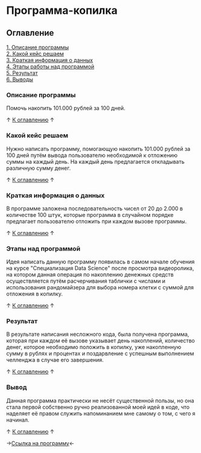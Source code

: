 # Программа-копилка

## Оглавление
[1. Описание программы](https://github.com/rafferti95/My-projects/tree/main-programs/0_Mondey%20box#описание-проекта)\
[2. Какой кейс решаем](https://github.com/rafferti95/My-projects/tree/main-programs/0_Mondey%20box#какой-кейс-решаем)\
[3. Краткая информация о данных](https://github.com/rafferti95/My-projects/tree/main-programs/0_Mondey%20box#краткая-информация-о-данных)\
[4. Этапы работы над программой](https://github.com/rafferti95/My-projects/tree/main-programs/0_Mondey%20box#этапы-работы-над-проектом)\
[5. Результат](https://github.com/rafferti95/My-projects/tree/main-programs/0_Mondey%20box#результат)\
[6. Выводы](https://github.com/rafferti95/My-projects/tree/main-programs/0_Mondey%20box#выводы)

### Описание программы
Помочь накопить 101.000 рублей за 100 дней.

↑ [К оглавлению](https://github.com/rafferti95/My-projects/tree/main-programs/0_Mondey%20box#оглавление) ↑

### Какой кейс решаем
Нужно написать программу, помогающую накопить 101.000 рублей за 100 дней путём вывода пользователю необходимой к отложению суммы на каждый день. На каждый день предлагается откладывать различную сумму денег.

↑ [К оглавлению](https://github.com/rafferti95/My-projects/tree/main-programs/0_Mondey%20box#оглавление) ↑

### Краткая информация о данных
В программе заложена последовательность чисел от 20 до 2.000 в количестве 100 штук, которые программа в случайном порядке предлагает пользователю отложить при каждом вызове программы.

↑ [К оглавлению](https://github.com/rafferti95/My-projects/tree/main-programs/0_Mondey%20box#оглавление) ↑

### Этапы над программой
Идея написать данную программу появилась в самом начале обучения на курсе "Специализация Data Science" после просмотра видеоролика, на котором данная операция по накоплению денежных средств осуществляется путём расчерчивания таблички с числами и использования рандомайзера для выбора номера клетки с суммой для отложения в копилку.

↑ [К оглавлению](https://github.com/rafferti95/My-projects/tree/main-programs/0_Mondey%20box#оглавление) ↑

### Результат
В результате написания несложного кода, была получена программа, которая при каждом её вызове указывает день накоплений, количество денег, которое необходимо положить в копилку, уже накопленную сумму в рублях и процентах и поздарвление с успешным выполнением челленджа в случае его завершения.

↑ [К оглавлению](https://github.com/rafferti95/My-projects/tree/main-programs/0_Mondey%20box#оглавление) ↑

### Вывод
Данная программа практически не несёт существенной пользы, но она стала первой собственно ручно реализованной моей идей в коде, что наделяет её правом служить напоминанием мне самому о том, с чего я начинал.

↑ [К оглавлению](https://github.com/rafferti95/My-projects/tree/main-programs/0_Mondey%20box#оглавление) ↑

→[Ссылка на программу](https://github.com/rafferti95/My-projects/blob/main-programs/0_Mondey%20box/Money_box.ipynb)←
